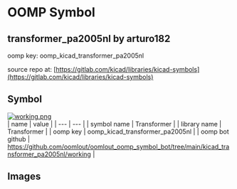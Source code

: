 # OOMP Symbol  
## transformer_pa2005nl  by arturo182  
  
oomp key: oomp_kicad_transformer_pa2005nl  
  
source repo at: [https://gitlab.com/kicad/libraries/kicad-symbols](https://gitlab.com/kicad/libraries/kicad-symbols)  
## Symbol  
  
[![working.png](working_600.png)](working.png)  
| name | value | 
| --- | --- | 
| symbol name | Transformer | 
| library name | Transformer | 
| oomp key | oomp_kicad_transformer_pa2005nl | 
| oomp bot github | https://github.com/oomlout/oomlout_oomp_symbol_bot/tree/main/kicad_transformer_pa2005nl/working | 
## Images  
